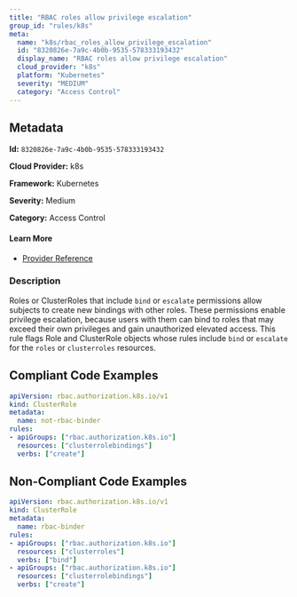 ```yaml
---
title: "RBAC roles allow privilege escalation"
group_id: "rules/k8s"
meta:
  name: "k8s/rbac_roles_allow_privilege_escalation"
  id: "8320826e-7a9c-4b0b-9535-578333193432"
  display_name: "RBAC roles allow privilege escalation"
  cloud_provider: "k8s"
  platform: "Kubernetes"
  severity: "MEDIUM"
  category: "Access Control"
---
```

## Metadata

**Id:** `8320826e-7a9c-4b0b-9535-578333193432`

**Cloud Provider:** k8s

**Framework:** Kubernetes

**Severity:** Medium

**Category:** Access Control

#### Learn More

 - [Provider Reference](https://kubernetes.io/docs/reference/access-authn-authz/rbac/#restrictions-on-role-binding-creation-or-update)

### Description

 Roles or ClusterRoles that include `bind` or `escalate` permissions allow subjects to create new bindings with other roles. These permissions enable privilege escalation, because users with them can bind to roles that may exceed their own privileges and gain unauthorized elevated access. This rule flags Role and ClusterRole objects whose rules include `bind` or `escalate` for the `roles` or `clusterroles` resources.


## Compliant Code Examples
```yaml
apiVersion: rbac.authorization.k8s.io/v1
kind: ClusterRole
metadata:
  name: not-rbac-binder
rules:
- apiGroups: ["rbac.authorization.k8s.io"]
  resources: ["clusterrolebindings"]
  verbs: ["create"]

```
## Non-Compliant Code Examples
```yaml
apiVersion: rbac.authorization.k8s.io/v1
kind: ClusterRole
metadata:
  name: rbac-binder
rules:
- apiGroups: ["rbac.authorization.k8s.io"]
  resources: ["clusterroles"]
  verbs: ["bind"]
- apiGroups: ["rbac.authorization.k8s.io"]
  resources: ["clusterrolebindings"]
  verbs: ["create"]

```